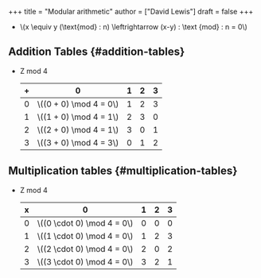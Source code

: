 +++
title = "Modular arithmetic"
author = ["David Lewis"]
draft = false
+++

-   \\(x \equiv y (\text{mod} \: n) \leftrightarrow (x-y) \: \text {mod} \: n = 0\\)


## Addition Tables {#addition-tables}

-   Z mod 4

    | + | 0                        | 1 | 2 | 3 |
    |---|--------------------------|---|---|---|
    | 0 | \\((0 + 0) \mod 4 = 0\\) | 1 | 2 | 3 |
    | 1 | \\((1 + 0) \mod 4 = 1\\) | 2 | 3 | 0 |
    | 2 | \\((2 + 0) \mod 4 = 1\\) | 3 | 0 | 1 |
    | 3 | \\((3 + 0) \mod 4 = 3\\) | 0 | 1 | 2 |


## Multiplication tables {#multiplication-tables}

-   Z mod 4

    | x | 0                            | 1 | 2 | 3 |
    |---|------------------------------|---|---|---|
    | 0 | \\((0 \cdot 0) \mod 4 = 0\\) | 0 | 0 | 0 |
    | 1 | \\((1 \cdot 0) \mod 4 = 0\\) | 1 | 2 | 3 |
    | 2 | \\((2 \cdot 0) \mod 4 = 0\\) | 2 | 0 | 2 |
    | 3 | \\((3 \cdot 0) \mod 4 = 0\\) | 3 | 2 | 1 |
